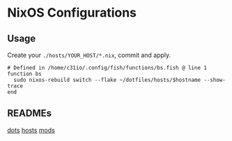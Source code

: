 # NixOS Configurations

## Usage

Create your `./hosts/YOUR_HOST/*.nix`, commit and apply.

```fish
# Defined in /home/c31io/.config/fish/functions/bs.fish @ line 1
function bs
  sudo nixos-rebuild switch --flake ~/dotfiles/hosts/$hostname --show-trace
end
```

## READMEs

[dots](./dots/README.md)
[hosts](./hosts/README.md)
[mods](./mods/README.md)
